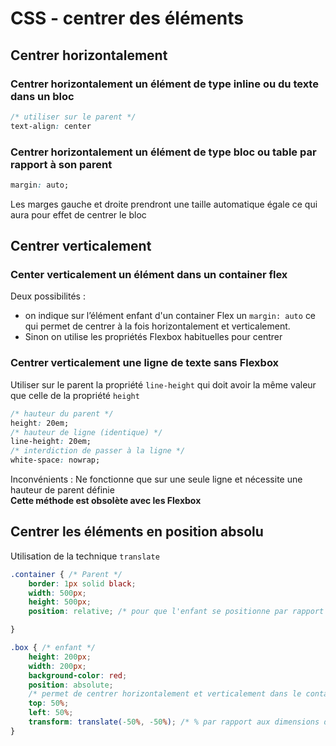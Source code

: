 # CSS - centrer des éléments

## Centrer horizontalement

### Centrer horizontalement un élément de type inline ou du texte dans un bloc

```css
/* utiliser sur le parent */
text-align: center
```

### Centrer horizontalement un élément de type bloc ou table par rapport à son parent

```css
margin: auto;
```

Les marges gauche et droite prendront une taille automatique égale ce qui aura pour effet de centrer le bloc

## Centrer verticalement

### Center verticalement un élément dans un container flex

Deux possibilités :

- on indique sur l’élément enfant d'un container Flex un `margin: auto` ce qui permet de centrer à la fois horizontalement et verticalement.
- Sinon on utilise les propriétés Flexbox habituelles pour centrer

### Centrer verticalement une ligne de texte sans Flexbox

Utiliser sur le parent la propriété `line-height` qui doit avoir la même valeur que celle de la propriété `height`

```css
/* hauteur du parent */
height: 20em;
/* hauteur de ligne (identique) */
line-height: 20em;
/* interdiction de passer à la ligne */
white-space: nowrap;
```

Inconvénients : Ne fonctionne que sur une seule ligne et nécessite une hauteur de parent définie  
**Cette méthode est obsolète avec les Flexbox**

## Centrer les éléments en position absolu

Utilisation de la technique `translate`

```css
.container { /* Parent */
	border: 1px solid black;
	width: 500px;
	height: 500px;
	position: relative; /* pour que l'enfant se positionne par rapport à son container et non pas la fenêtre */

}

.box { /* enfant */
	height: 200px;
	width: 200px;
	background-color: red;
	position: absolute;
	/* permet de centrer horizontalement et verticalement dans le container */
	top: 50%;
	left: 50%;
	transform: translate(-50%, -50%); /* % par rapport aux dimensions de l'élement enfant */
}
```
